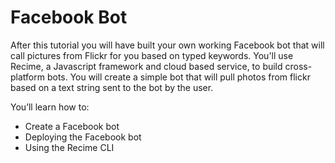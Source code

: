# Facebook Bot

After this tutorial you will have built your own working Facebook bot that will call pictures from Flickr for you based on typed keywords. 
You'll use Recime, a Javascript framework and cloud based service, to build cross-platform bots. You will create a simple bot that will pull photos from flickr based on a text string sent to the bot by the user.


You’ll learn how to:

* Create a Facebook bot
* Deploying the Facebook bot
* Using the Recime CLI
